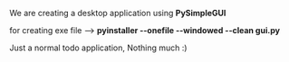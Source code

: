 We are creating a desktop application using **PySimpleGUI**

for creating exe file --> **pyinstaller --onefile --windowed --clean gui.py**

Just a normal todo application, Nothing much :)
